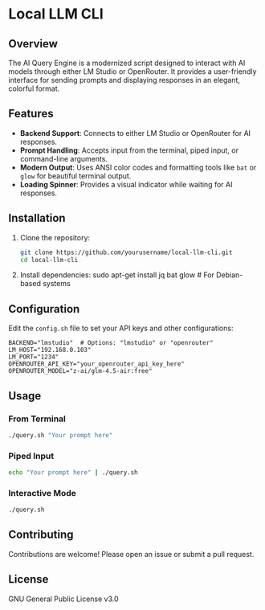 # Local LLM CLI

## Overview

The AI Query Engine is a modernized script designed to interact with AI models through either LM Studio or OpenRouter. It provides a user-friendly interface for sending prompts and displaying responses in an elegant, colorful format.

## Features

- **Backend Support**: Connects to either LM Studio or OpenRouter for AI responses.
- **Prompt Handling**: Accepts input from the terminal, piped input, or command-line arguments.
- **Modern Output**: Uses ANSI color codes and formatting tools like `bat` or `glow` for beautiful terminal output.
- **Loading Spinner**: Provides a visual indicator while waiting for AI responses.

## Installation

1. Clone the repository:
   ```bash
   git clone https://github.com/yourusername/local-llm-cli.git
   cd local-llm-cli
   ```


2. Install dependencies:
   sudo apt-get install jq bat glow  # For Debian-based systems
   

## Configuration

Edit the `config.sh` file to set your API keys and other configurations:

```
BACKEND="lmstudio"  # Options: "lmstudio" or "openrouter"
LM_HOST="192.168.0.103"
LM_PORT="1234"
OPENROUTER_API_KEY="your_openrouter_api_key_here"
OPENROUTER_MODEL="z-ai/glm-4.5-air:free"
```

## Usage

### From Terminal

```bash
./query.sh "Your prompt here"
```

### Piped Input

```bash
echo "Your prompt here" | ./query.sh
```

### Interactive Mode

```bash
./query.sh
```


## Contributing

Contributions are welcome! Please open an issue or submit a pull request.

## License

GNU General Public License v3.0
